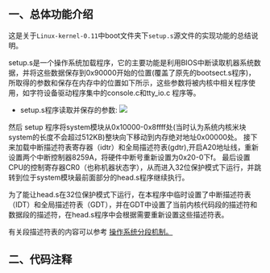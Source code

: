 ## 一、总体功能介绍

这是关于`Linux-kernel-0.11`中boot文件夹下`setup.s`源文件的实现功能的总结说明。

  setup.s是一个操作系统加载程序，它的主要功能是利用BIOS中断读取机器系统数据，并将这些数据保存到0x90000开始的位置(覆盖了原先的bootsect.s程序)，所取得的参数和保存在内存中的位置如下所示，这些参数将被内核中相关程序使用，如字符设备驱动程序集中的console.c和tty_io.c 程序等。

- setup.s程序读取并保存的参数:
![](https://images2018.cnblogs.com/blog/825979/201805/825979-20180524200817644-206513817.png)

然后 setup 程序将system模块从0x10000-0x8ffff处(当时认为系统内核米块system的长度不会超过512KB)整块向下移动到内存绝对地址0x00000处。 接下来加载中断描述符表寄存器（idtr）和全局描述符表(gdtr),开启A20地址线，重新设置两个中断控制器8259A，将硬件中断号重新设置为0x20-0下f。 最后设置CPU的控制寄存器CR0（也称机器状态字），从而进入32位保护模式下运行，并跳转到位于system模块最前面部分的head.s程序继续执行。

为了能让head.s在32位保护模式下运行，在本程序中临时设置了中断描述符表（IDT）和全局描述符表（GDT），并在GDT中设置了当前内核代码段的描述符和数据段的描述符，在head.s程序中会根据需要重新设置这些描述符表。

有关段描述符表的内容可以参考 [操作系统分段机制。](https://www.cnblogs.com/ay-a/p/8338377.html)


## 二、代码注释

```asm



```